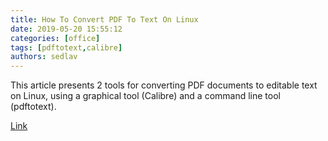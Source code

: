 ```yaml
---
title: How To Convert PDF To Text On Linux
date: 2019-05-20 15:55:12
categories: [office]
tags: [pdftotext,calibre]
authors: sedlav
---
```


This article presents 2 tools for converting PDF documents to editable text on Linux, using a graphical tool (Calibre) and a command line tool (pdftotext).

[Link](https://www.linuxuprising.com/2019/05/how-to-convert-pdf-to-text-on-linux-gui.html)
